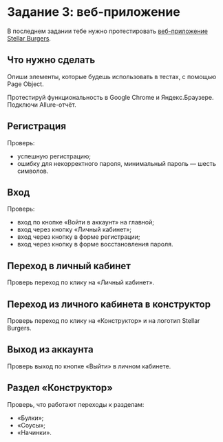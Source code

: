 # Задание 3: веб-приложение
В последнем задании тебе нужно протестировать [веб-приложение Stellar Burgers](https://stellarburgers.nomoreparties.site/).

## Что нужно сделать
Опиши элементы, которые будешь использовать в тестах, с помощью Page Object.

Протестируй функциональность в Google Chrome и Яндекс.Браузере. Подключи Allure-отчёт.

## Регистрация
Проверь:
* успешную регистрацию;
* ошибку для некорректного пароля, минимальный пароль — шесть символов.

## Вход
Проверь:
* вход по кнопке «Войти в аккаунт» на главной;
* вход через кнопку «Личный кабинет»;
* вход через кнопку в форме регистрации;
* вход через кнопку в форме восстановления пароля.

## Переход в личный кабинет
Проверь переход по клику на «Личный кабинет».

## Переход из личного кабинета в конструктор
Проверь переход по клику на «Конструктор» и на логотип Stellar Burgers.

## Выход из аккаунта
Проверь выход по кнопке «Выйти» в личном кабинете.

## Раздел «Конструктор»
Проверь, что работают переходы к разделам:
* «Булки»;
* «Соусы»;
* «Начинки».